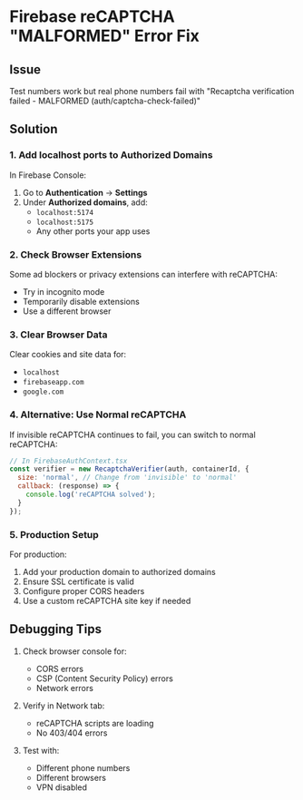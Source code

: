 # Firebase reCAPTCHA "MALFORMED" Error Fix

## Issue
Test numbers work but real phone numbers fail with "Recaptcha verification failed - MALFORMED (auth/captcha-check-failed)"

## Solution

### 1. Add localhost ports to Authorized Domains

In Firebase Console:
1. Go to **Authentication** → **Settings**
2. Under **Authorized domains**, add:
   - `localhost:5174`
   - `localhost:5175`
   - Any other ports your app uses

### 2. Check Browser Extensions

Some ad blockers or privacy extensions can interfere with reCAPTCHA:
- Try in incognito mode
- Temporarily disable extensions
- Use a different browser

### 3. Clear Browser Data

Clear cookies and site data for:
- `localhost`
- `firebaseapp.com`
- `google.com`

### 4. Alternative: Use Normal reCAPTCHA

If invisible reCAPTCHA continues to fail, you can switch to normal reCAPTCHA:

```javascript
// In FirebaseAuthContext.tsx
const verifier = new RecaptchaVerifier(auth, containerId, {
  size: 'normal', // Change from 'invisible' to 'normal'
  callback: (response) => {
    console.log('reCAPTCHA solved');
  }
});
```

### 5. Production Setup

For production:
1. Add your production domain to authorized domains
2. Ensure SSL certificate is valid
3. Configure proper CORS headers
4. Use a custom reCAPTCHA site key if needed

## Debugging Tips

1. Check browser console for:
   - CORS errors
   - CSP (Content Security Policy) errors
   - Network errors

2. Verify in Network tab:
   - reCAPTCHA scripts are loading
   - No 403/404 errors

3. Test with:
   - Different phone numbers
   - Different browsers
   - VPN disabled